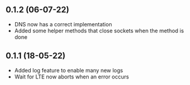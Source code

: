## 0.1.2 (06-07-22)

- DNS now has a correct implementation
- Added some helper methods that close sockets when the method is done

## 0.1.1 (18-05-22)

- Added log feature to enable many new logs
- Wait for LTE now aborts when an error occurs

